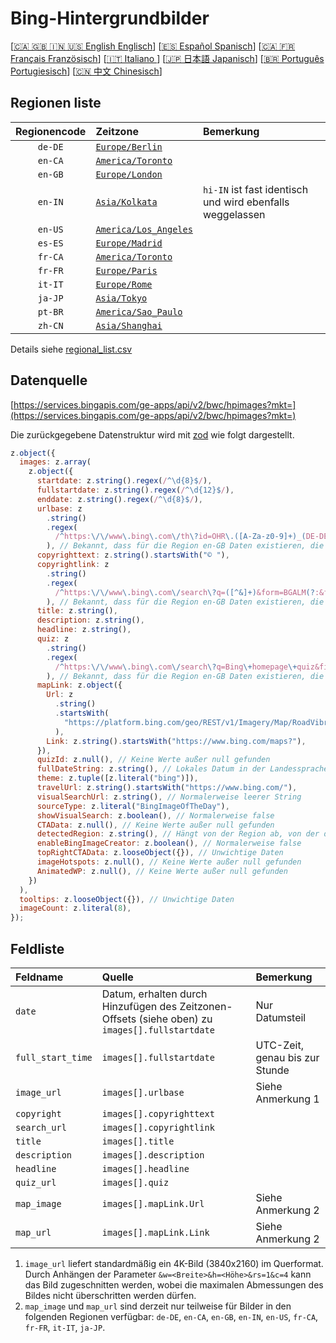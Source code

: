 # Bing-Hintergrundbilder

[[🇨🇦 🇬🇧 🇮🇳 🇺🇸 English Englisch](README_en.md)] [[🇪🇸 Español Spanisch](README_es.md)] [[🇨🇦 🇫🇷 Français Französisch](README_fr.md)] [[🇮🇹 Italiano ](README_it.md)] [[🇯🇵 日本語 Japanisch](README_ja.md)] [[🇧🇷 Português Portugiesisch](README_pt.md)] [[🇨🇳 中文 Chinesisch](README.md)]

## Regionen liste

| Regionencode | Zeitzone                                         | Bemerkung                                                 |
| :----------: | :----------------------------------------------- | :-------------------------------------------------------- |
|   `de-DE`    | [`Europe/Berlin`](https://time.is/Germany)       |                                                           |
|   `en-CA`    | [`America/Toronto`](https://time.is/Canada)      |                                                           |
|   `en-GB`    | [`Europe/London`](https://time.is/England)       |                                                           |
|   `en-IN`    | [`Asia/Kolkata`](https://time.is/India)          | `hi-IN` ist fast identisch und wird ebenfalls weggelassen |
|   `en-US`    | [`America/Los_Angeles`](https://time.is/Redmond) |                                                           |
|   `es-ES`    | [`Europe/Madrid`](https://time.is/Spain)         |                                                           |
|   `fr-CA`    | [`America/Toronto`](https://time.is/Canada)      |                                                           |
|   `fr-FR`    | [`Europe/Paris`](https://time.is/France)         |                                                           |
|   `it-IT`    | [`Europe/Rome`](https://time.is/Italy)           |                                                           |
|   `ja-JP`    | [`Asia/Tokyo`](https://time.is/Japan)            |                                                           |
|   `pt-BR`    | [`America/Sao_Paulo`](https://time.is/Brazil)    |                                                           |
|   `zh-CN`    | [`Asia/Shanghai`](https://time.is/China)         |                                                           |

Details siehe [regional_list.csv](regional_list.csv)

## Datenquelle

[https://services.bingapis.com/ge-apps/api/v2/bwc/hpimages?mkt=](https://services.bingapis.com/ge-apps/api/v2/bwc/hpimages?mkt=)

Die zurückgegebene Datenstruktur wird mit [zod](https://zod.dev/) wie folgt dargestellt.

```javascript
z.object({
  images: z.array(
    z.object({
      startdate: z.string().regex(/^\d{8}$/),
      fullstartdate: z.string().regex(/^\d{12}$/),
      enddate: z.string().regex(/^\d{8}$/),
      urlbase: z
        .string()
        .regex(
          /^https:\/\/www\.bing\.com\/th\?id=OHR\.([A-Za-z0-9]+)_(DE-DE|EN-CA|EN-GB|EN-IN|EN-US|ES-ES|FR-CA|FR-FR|IT-IT|JA-JP|PT-BR|ZH-CN)(\d+)_UHD\.jpg$/
        ), // Bekannt, dass für die Region en-GB Daten existieren, die nicht diesem Schema entsprechen
      copyrighttext: z.string().startsWith("© "),
      copyrightlink: z
        .string()
        .regex(
          /^https:\/\/www\.bing\.com\/search\?q=([^&]+)&form=BGALM(?:&filters=HpDate:"(\d{8}_\d{4})")$/
        ), // Bekannt, dass für die Region en-GB Daten existieren, die nicht diesem Schema entsprechen
      title: z.string(),
      description: z.string(),
      headline: z.string(),
      quiz: z
        .string()
        .regex(
          /^https:\/\/www\.bing\.com\/search\?q=Bing\+homepage\+quiz&filters=WQOskey:"HPQuiz_(\d{8})_([^"]+)"&FORM=BGAQ$/
        ), // Bekannt, dass für die Region en-GB Daten existieren, die nicht diesem Schema entsprechen
      mapLink: z.object({
        Url: z
          .string()
          .startsWith(
            "https://platform.bing.com/geo/REST/v1/Imagery/Map/RoadVibrant/"
          ),
        Link: z.string().startsWith("https://www.bing.com/maps?"),
      }),
      quizId: z.null(), // Keine Werte außer null gefunden
      fullDateString: z.string(), // Lokales Datum in der Landessprache
      theme: z.tuple([z.literal("bing")]),
      travelUrl: z.string().startsWith("https://www.bing.com/"),
      visualSearchUrl: z.string(), // Normalerweise leerer String
      sourceType: z.literal("BingImageOfTheDay"),
      showVisualSearch: z.boolean(), // Normalerweise false
      CTAData: z.null(), // Keine Werte außer null gefunden
      detectedRegion: z.string(), // Hängt von der Region ab, von der die Anfrage gesendet wird
      enableBingImageCreator: z.boolean(), // Normalerweise false
      topRightCTAData: z.looseObject({}), // Unwichtige Daten
      imageHotspots: z.null(), // Keine Werte außer null gefunden
      AnimatedWP: z.null(), // Keine Werte außer null gefunden
    })
  ),
  tooltips: z.looseObject({}), // Unwichtige Daten
  imageCount: z.literal(8),
});
```

## Feldliste

| Feldname          | Quelle                                                                                          | Bemerkung                      |
| :---------------- | :---------------------------------------------------------------------------------------------- | :----------------------------- |
| `date`            | Datum, erhalten durch Hinzufügen des Zeitzonen-Offsets (siehe oben) zu `images[].fullstartdate` | Nur Datumsteil                 |
| `full_start_time` | `images[].fullstartdate`                                                                        | UTC-Zeit, genau bis zur Stunde |
| `image_url`       | `images[].urlbase`                                                                              | Siehe Anmerkung 1              |
| `copyright`       | `images[].copyrighttext`                                                                        |                                |
| `search_url`      | `images[].copyrightlink`                                                                        |                                |
| `title`           | `images[].title`                                                                                |                                |
| `description`     | `images[].description`                                                                          |                                |
| `headline`        | `images[].headline`                                                                             |                                |
| `quiz_url`        | `images[].quiz`                                                                                 |                                |
| `map_image`       | `images[].mapLink.Url`                                                                          | Siehe Anmerkung 2              |
| `map_url`         | `images[].mapLink.Link`                                                                         | Siehe Anmerkung 2              |

1. `image_url` liefert standardmäßig ein 4K-Bild (3840x2160) im Querformat. Durch Anhängen der Parameter `&w=<Breite>&h=<Höhe>&rs=1&c=4` kann das Bild zugeschnitten werden, wobei die maximalen Abmessungen des Bildes nicht überschritten werden dürfen.
2. `map_image` und `map_url` sind derzeit nur teilweise für Bilder in den folgenden Regionen verfügbar: `de-DE`, `en-CA`, `en-GB`, `en-IN`, `en-US`, `fr-CA`, `fr-FR`, `it-IT`, `ja-JP`.
